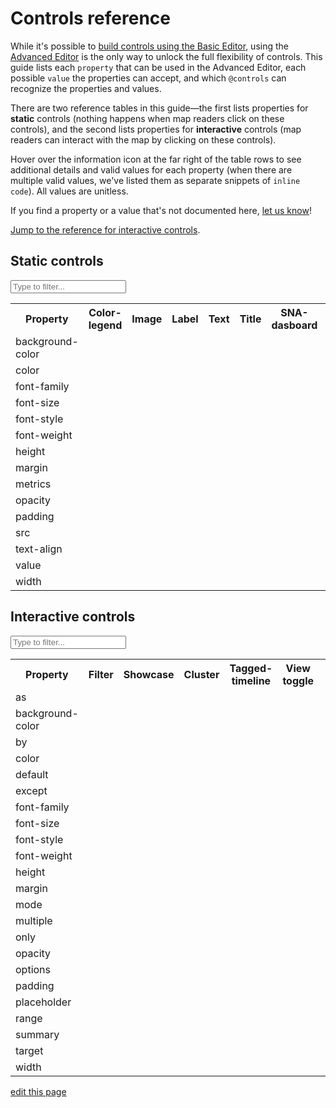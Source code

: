 # Controls reference

While it's possible to [build controls using the Basic Editor](/guides/controls.md#add-controls-through-the-basic-editor), using the [Advanced Editor](/overview/view-editors.md#advanced-editor) is the only way to unlock the full flexibility of controls. This guide lists each `property` that can be used in the Advanced Editor, each possible `value` the properties can accept, and which `@controls` can recognize the properties and values.

There are two reference tables in this guide—the first lists properties for **static** controls (nothing happens when map readers click on these controls), and the second lists properties for **interactive** controls (map readers can interact with the map by clicking on these controls).

Hover over the information icon <i class="fa fa-info-circle" data-placement="left" data-html="true" title="I ❤︎ information!"></i> at the far right of the table rows to see additional details and valid values for each property (when there are multiple valid values, we've listed them as separate snippets of `inline code`). All values are unitless.

If you find a property or a value that's not documented here, [let us know](mailto:support@kumu.io)!

[Jump to the reference for interactive controls](#interactive-controls).

<!-- TODO: document children properties -->

## Static controls

<input type="text" id="static-search-box" class="search-box" onkeyup="searchProperties('static')" placeholder="Type to filter...">

<table id="static-search-table" class="table borderless controls-reference">
  <tbody>
    <tr>
      <th class="text-left">Property</th>
      <th class="text-center">Color-legend</th>
      <th class="text-center">Image</th>
      <th class="text-center">Label</th>
      <th class="text-center">Text</th>
      <th class="text-center">Title</th>
      <th class="text-center">SNA-dasboard</th>
      <th class="text-center"></th>
    </tr>
    <tr>
      <td>background-color</td>
      <td><i class="fa fa-check"></i></td>
      <td><i class="fa fa-check"></i></td>
      <td><i class="fa fa-check"></i></td>
      <td><i class="fa fa-check"></i></td>
      <td><i class="fa fa-check"></i></td>
      <td><i class="fa fa-check"></i></td>
      <td><i class="fa fa-info-circle" data-placement="left" data-html="true" title="Defines background color of control
  <br><code>color</code>
  "</i></td>
    </tr>
    <tr>
      <td>color</td>
      <td><i class="fa fa-check"></i></td>
      <td></td>
      <td><i class="fa fa-check"></i></td>
      <td><i class="fa fa-check"></i></td>
      <td><i class="fa fa-check"></i></td>
      <td><i class="fa fa-check"></i></td>
      <td><i class="fa fa-info-circle" data-placement="left" data-html="true" title="Defines color of control's text
  <br><code>color</code>
  "</i></td>
    </tr>
    <tr>
      <td>font-family</td>
      <td><i class="fa fa-check"></i></td>
      <td></td>
      <td><i class="fa fa-check"></i></td>
      <td><i class="fa fa-check"></i></td>
      <td></td>
      <td><i class="fa fa-check"></i></td>
      <td><i class="fa fa-info-circle" data-placement="left" data-html="true" title="Defines font family of control's text
  <br><code>family-name</code><br><code>generic-family</code>
  "</i></td>
    </tr>
    <tr>
      <td>font-size</td>
      <td></td>
      <td></td>
      <td><i class="fa fa-check"></i></td>
      <td><i class="fa fa-check"></i></td>
      <td></td>
      <td><i class="fa fa-check"></i></td>
      <td><i class="fa fa-info-circle" data-placement="left" data-html="true" title="Defines size of control's text
  <br><code>number</code>
  "</i></td>
    </tr>
    <tr>
      <td>font-style</td>
      <td><i class="fa fa-check"></i></td>
      <td></td>
      <td><i class="fa fa-check"></i></td>
      <td><i class="fa fa-check"></i></td>
      <td><i class="fa fa-check"></i></td>
      <td><i class="fa fa-check"></i></td>
      <td><i class="fa fa-info-circle" data-placement="left" data-html="true" title="Defines style of control's text
  <br><code>normal</code><br><code>italic</code>
  "</i></td>
    </tr>
    <tr>
      <td>font-weight</td>
      <td><i class="fa fa-check"></i></td>
      <td></td>
      <td><i class="fa fa-check"></i></td>
      <td><i class="fa fa-check"></i></td>
      <td></td>
      <td><i class="fa fa-check"></i></td>
      <td><i class="fa fa-info-circle" data-placement="left" data-html="true" title="Defines weight of control's text
  <br><code>number</code>
  "</i></td>
    </tr>
    <tr>
      <td>height</td>
      <td><i class="fa fa-check"></i></td>
      <td><i class="fa fa-check"></i></td>
      <td><i class="fa fa-check"></i></td>
      <td><i class="fa fa-check"></i></td>
      <td><i class="fa fa-check"></i></td>
      <td><i class="fa fa-check"></i></td>
      <td><i class="fa fa-info-circle" data-placement="left" data-html="true" title="Defines height of control
  <br><code>number</code>
  "</i></td>
    </tr>
    <tr>
      <td>margin</td>
      <td><i class="fa fa-check"></i></td>
      <td><i class="fa fa-check"></i></td>
      <td><i class="fa fa-check"></i></td>
      <td><i class="fa fa-check"></i></td>
      <td><i class="fa fa-check"></i></td>
      <td><i class="fa fa-check"></i></td>
      <td><i class="fa fa-info-circle" data-placement="left" data-html="true" title="Defines space between the control and other controls on the map
  <br><code>number</code>
  "</i></td>
    </tr>
    <tr>
      <td>metrics</td>
      <td></td>
      <td></td>
      <td></td>
      <td></td>
      <td></td>
      <td><i class="fa fa-check"></i></td>
      <td><i class="fa fa-info-circle" data-placement="left" data-html="true" title="Defines which metrics will be included in the dashboard
  <br><code>element-count</code><br><code>connection-count</code><br><code>density</code><br><code>reciprocity</code><br><code>diameter</code><br><code>average-degree</code><br><code>average-path-length</code>
  "</i></td>
    </tr>
    <tr>
      <td>opacity</td>
      <td><i class="fa fa-check"></i></td>
      <td><i class="fa fa-check"></i></td>
      <td><i class="fa fa-check"></i></td>
      <td><i class="fa fa-check"></i></td>
      <td><i class="fa fa-check"></i></td>
      <td><i class="fa fa-check"></i></td>
      <td><i class="fa fa-info-circle" data-placement="left" data-html="true" title="Defines opacity of the control
  <br><code>0..1</code>
  "</i></td>
    </tr>
    <tr>
      <td>padding</td>
      <td><i class="fa fa-check"></i></td>
      <td><i class="fa fa-check"></i></td>
      <td><i class="fa fa-check"></i></td>
      <td><i class="fa fa-check"></i></td>
      <td><i class="fa fa-check"></i></td>
      <td><i class="fa fa-check"></i></td>
      <td><i class="fa fa-info-circle" data-placement="left" data-html="true" title="Defines space between the control's border and its contents
  <br><code>number</code>
  "</i></td>
    </tr>
    <tr>
      <td>src</td>
      <td></td>
      <td><i class="fa fa-check"></i></td>
      <td></td>
      <td></td>
      <td></td>
      <td></td>
      <td><i class="fa fa-info-circle" data-placement="left" data-html="true" title="Defines the source of the image
  <br><code>url</code>
  "</i></td>
    </tr>
    <tr>
      <td>text-align</td>
      <td></td>
      <td></td>
      <td><i class="fa fa-check"></i></td>
      <td><i class="fa fa-check"></i></td>
      <td><i class="fa fa-check"></i></td>
      <td><i class="fa fa-check"></i></td>
      <td><i class="fa fa-info-circle" data-placement="left" data-html="true" title="Defines alignment of text within the control
  <br><code>center</code><br><code>left</code><br><code>right</code>
  "</i></td>
    </tr>
    <tr>
      <td>value</td>
      <td></td>
      <td></td>
      <td><i class="fa fa-check"></i></td>
      <td><i class="fa fa-check"></i></td>
      <td><i class="fa fa-check"></i></td>
      <td></td>
      <td><i class="fa fa-info-circle" data-placement="left" data-html="true" title="Any plain text string. Markdown and some HTML are allowed.
  <br><code>string</code>
  <br><br>Text controls recognize some inline HTML
  "</i></td>
    </tr>
    <tr>
      <td>width</td>
      <td><i class="fa fa-check"></i></td>
      <td><i class="fa fa-check"></i></td>
      <td><i class="fa fa-check"></i></td>
      <td><i class="fa fa-check"></i></td>
      <td><i class="fa fa-check"></i></td>
      <td><i class="fa fa-check"></i></td>
      <td><i class="fa fa-info-circle" data-placement="left" data-html="true" title="Defines width of control
  <br><code>number</code>
  "</i></td>
    </tr>
  </tbody>
</table>


## Interactive controls

<input type="text" id="interactive-search-box" class="search-box" onkeyup="searchProperties('interactive')" placeholder="Type to filter...">

<table id="interactive-search-table" class="controls-reference table borderless">
  <tbody>
        <tr>
          <th class="text-left">Property</th>
          <th class="text-center">Filter</th>
          <th class="text-center">Showcase</th>
          <th class="text-center">Cluster</th>
          <th class="text-center">Tagged-timeline</th>
          <th class="text-center">View toggle</th>
          <th class="text-center"></th>
        </tr>
        <tr>
          <td>as</td>
          <td><i class="fa fa-check"></i></td>
          <td><i class="fa fa-check"></i></td>
          <td><i class="fa fa-check"></i></td>
          <td><i class="fa fa-check"></i></td>
          <td><i class="fa fa-check"></i></td>
          <td><i class="fa fa-info-circle" data-placement="left" data-html="true" title="Defines how the control is presented
      <br><code>labels</code><br><code>buttons</code><br><code>dots</code><br><code>dropdown</code>
      "</i></td>
        </tr>
        <tr>
          <td>background-color</td>
          <td><i class="fa fa-check"></i></td>
          <td><i class="fa fa-check"></i></td>
          <td><i class="fa fa-check"></i></td>
          <td><i class="fa fa-check"></i></td>
          <td></td>
          <td><i class="fa fa-info-circle" data-placement="left" data-html="true" title="Defines background color of control
      <br><code>color</code>
      "</i></td>
        </tr>
        <tr>
          <td>by</td>
          <td><i class="fa fa-check"></i></td>
          <td><i class="fa fa-check"></i></td>
          <td><i class="fa fa-check"></i></td>
          <td></td>
          <td></td>
          <td><i class="fa fa-info-circle" data-placement="left" data-html="true" title="Defines the field to filter, showcase, or cluster by
      <br><code>'Field Name'</code>
      "</i></td>
        </tr>
        <tr>
          <td>color</td>
          <td><i class="fa fa-check"></i></td>
          <td><i class="fa fa-check"></i></td>
          <td><i class="fa fa-check"></i></td>
          <td><i class="fa fa-check"></i></td>
          <td><i class="fa fa-check"></i></td>
          <td><i class="fa fa-info-circle" data-placement="left" data-html="true" title="Defines color of control's text (labels, placeholders, and summaries only)
      <br><code>color</code>
      "</i></td>
        </tr>
        <tr>
          <td>default</td>
          <td><i class="fa fa-check"></i></td>
          <td><i class="fa fa-check"></i></td>
          <td></td>
          <td><i class="fa fa-check"></i></td>
          <td><i class="fa fa-check"></i></td>
          <td><i class="fa fa-info-circle" data-placement="left" data-html="true" title="Defines which options should be selected by default
      <br><code>none</code><br><code>show-all</code><br><code>select all</code><br><code>'field value 1', 'field value 2',...</code>
      "</i></td>
        </tr>
        <tr>
          <td>except</td>
          <td><i class="fa fa-check"></i></td>
          <td><i class="fa fa-check"></i></td>
          <td></td>
          <td></td>
          <td></td>
          <td><i class="fa fa-info-circle" data-placement="left" data-html="true" title="Allows you to remove field values from the available choices
      <br><code>'field value 1', 'field value 2',...</code>
      "</i></td>
        </tr>
        <tr>
          <td>font-family</td>
          <td><i class="fa fa-check"></i></td>
          <td><i class="fa fa-check"></i></td>
          <td><i class="fa fa-check"></i></td>
          <td><i class="fa fa-check"></i></td>
          <td><i class="fa fa-check"></i></td>
          <td><i class="fa fa-info-circle" data-placement="left" data-html="true" title="Defines font family of control's text (labels, placeholders, and summaries only)
      <br><code>family-name</code><br><code>generic-family</code>
      "</i></td>
        </tr>
        <tr>
          <td>font-size</td>
          <td><i class="fa fa-check"></i></td>
          <td><i class="fa fa-check"></i></td>
          <td><i class="fa fa-check"></i></td>
          <td><i class="fa fa-check"></i></td>
          <td><i class="fa fa-check"></i></td>
          <td><i class="fa fa-info-circle" data-placement="left" data-html="true" title="Defines size of control's text (labels, placeholders, and summaries only)
      <br><code>number</code>
      "</i></td>
        </tr>
        <tr>
          <td>font-style</td>
          <td><i class="fa fa-check"></i></td>
          <td><i class="fa fa-check"></i></td>
          <td><i class="fa fa-check"></i></td>
          <td><i class="fa fa-check"></i></td>
          <td><i class="fa fa-check"></i></td>
          <td><i class="fa fa-info-circle" data-placement="left" data-html="true" title="Defines style of control's text (labels, placeholders, and summaries only)
      <br><code>normal</code><br><code>italic</code>
      "</i></td>
        </tr>
        <tr>
          <td>font-weight</td>
          <td><i class="fa fa-check"></i></td>
          <td><i class="fa fa-check"></i></td>
          <td><i class="fa fa-check"></i></td>
          <td><i class="fa fa-check"></i></td>
          <td><i class="fa fa-check"></i></td>
          <td><i class="fa fa-info-circle" data-placement="left" data-html="true" title="Defines weight of control's text (labels, placeholders, and summaries only)
      <br><code>number</code>
      "</i></td>
        </tr>
        <tr>
          <td>height</td>
          <td><i class="fa fa-check"></i></td>
          <td><i class="fa fa-check"></i></td>
          <td><i class="fa fa-check"></i></td>
          <td><i class="fa fa-check"></i></td>
          <td><i class="fa fa-check"></i></td>
          <td><i class="fa fa-info-circle" data-placement="left" data-html="true" title="Defines height of control
      <br><code>number</code>
      "</i></td>
        </tr>
        <tr>
          <td>margin</td>
          <td><i class="fa fa-check"></i></td>
          <td><i class="fa fa-check"></i></td>
          <td><i class="fa fa-check"></i></td>
          <td><i class="fa fa-check"></i></td>
          <td><i class="fa fa-check"></i></td>
          <td><i class="fa fa-info-circle" data-placement="left" data-html="true" title="Defines space between the control and other controls on the map
      <br><code>number</code>
      "</i></td>
        </tr>
        <tr>
          <td>mode</td>
          <td></td>
          <td><i class="fa fa-check"></i></td>
          <td></td>
          <td></td>
          <td></td>
          <td><i class="fa fa-info-circle" data-placement="left" data-html="true" title="Controls how the selection is showcased. <code>normal</code> is the default and showcases the selection plus any connections between the showcased elements. <code>loose</code> showcases the selection plus neighboring elements. <code>strict</code> only showcases the selection itself.
      <br><code>normal</code><br><code>loose</code><br><code>strict</code>
      "</i></td>
        </tr>
        <tr>
          <td>multiple</td>
          <td><i class="fa fa-check"></i></td>
          <td><i class="fa fa-check"></i></td>
          <td><i class="fa fa-check"></i></td>
          <td><i class="fa fa-check"></i></td>
          <td><i class="fa fa-check"></i></td>
          <td><i class="fa fa-info-circle" data-placement="left" data-html="true" title="Controls whether more than one option can be selected at a time
      <br><code>TRUE</code><br><code>FALSE</code>
      "</i></td>
        </tr>
        <tr>
          <td>only</td>
          <td><i class="fa fa-check"></i></td>
          <td><i class="fa fa-check"></i></td>
          <td></td>
          <td></td>
          <td></td>
          <td><i class="fa fa-info-circle" data-placement="left" data-html="true" title="Allows you to explicitly define which field values should be included as available choices
      <br><code>'field value 1', 'field value 2',...</code>
      "</i></td>
        </tr>
        <tr>
          <td>opacity</td>
          <td><i class="fa fa-check"></i></td>
          <td><i class="fa fa-check"></i></td>
          <td><i class="fa fa-check"></i></td>
          <td><i class="fa fa-check"></i></td>
          <td><i class="fa fa-check"></i></td>
          <td><i class="fa fa-info-circle" data-placement="left" data-html="true" title="Defines opacity of the control
      <br><code>0..1</code>
      "</i></td>
        </tr>
        <tr>
          <td>options</td>
          <td></td>
          <td></td>
          <td></td>
          <td></td>
          <td><i class="fa fa-check"></i></td>
          <td><i class="fa fa-info-circle" data-placement="left" data-html="true" title="Allows you to explicitly define which options should be included as available choices
      <br><code>'partial-view-1', 'partial-view-2',...</code>
      "</i></td>
        </tr>
        <tr>
          <td>padding</td>
          <td><i class="fa fa-check"></i></td>
          <td><i class="fa fa-check"></i></td>
          <td><i class="fa fa-check"></i></td>
          <td><i class="fa fa-check"></i></td>
          <td><i class="fa fa-check"></i></td>
          <td><i class="fa fa-info-circle" data-placement="left" data-html="true" title="Defines space between the control's border and its contents
      <br><code>number</code>
      "</i></td>
        </tr>
        <tr>
          <td>placeholder</td>
          <td><i class="fa fa-check"></i></td>
          <td><i class="fa fa-check"></i></td>
          <td><i class="fa fa-check"></i></td>
          <td><i class="fa fa-check"></i></td>
          <td><i class="fa fa-check"></i></td>
          <td><i class="fa fa-info-circle" data-placement="left" data-html="true" title="The text to display when nothing is selected<br>(for <code>as: dropdown</code> only)
      <br><code>string</code>
      "</i></td>
        </tr>
        <tr>
          <td>range</td>
          <td></td>
          <td></td>
          <td></td>
          <td><i class="fa fa-check"></i></td>
          <td></td>
          <td><i class="fa fa-info-circle" data-placement="left" data-html="true" title="Defines the years that should be included
      <br><code>year..year</code>
      "</i></td>
        </tr>
        <tr>
          <td>summary</td>
          <td><i class="fa fa-check"></i></td>
          <td><i class="fa fa-check"></i></td>
          <td><i class="fa fa-check"></i></td>
          <td><i class="fa fa-check"></i></td>
          <td><i class="fa fa-check"></i></td>
          <td><i class="fa fa-info-circle" data-placement="left" data-html="true" title="Summarizes the options that have been selected<br>(for <code>as: dropdown</code> only)
      <br><code>string</code>
      "</i></td>
        </tr>
        <tr>
          <td>target</td>
          <td><i class="fa fa-check"></i></td>
          <td><i class="fa fa-check"></i></td>
          <td></td>
          <td><i class="fa fa-check"></i></td>
          <td></td>
          <td><i class="fa fa-info-circle" data-placement="left" data-html="true" title="Defines whether the filter should apply to elements, connections, or loops.
      <br><code>selector</code>
      "</i></td>
        </tr>
        <tr>
          <td>width</td>
          <td><i class="fa fa-check"></i></td>
          <td><i class="fa fa-check"></i></td>
          <td><i class="fa fa-check"></i></td>
          <td><i class="fa fa-check"></i></td>
          <td><i class="fa fa-check"></i></td>
          <td><i class="fa fa-info-circle" data-placement="left" data-html="true" title="Defines width of control
      <br><code>number</code>
      "</i></td>
        </tr>
  </tbody>
</table>

<script type="text/javascript">

function searchProperties(tableName) {
    let searchBox, searchTerm, table, rows, i, cells, textToSearch;

    searchBox = document.querySelector("#"+ tableName + "-search-box");
    searchTerm = searchBox.value.toLowerCase();
    table = document.querySelector("#"+ tableName + "-search-table");
    rows = table.querySelectorAll("tr");

    for(i = 1; i < rows.length; i++) {
        cell = rows[i].querySelector("td");
        textToSearch = cell.innerHTML.toLowerCase();

        if(textToSearch.indexOf(searchTerm) > -1) {
            rows[i].style.display = "table-row";
        } else {
            rows[i].style.display = "none";
        }
    }
}

</script>

<span class="edit-link"><a href="https://github.com/kumu/docs/blob/master/guides/controls/controls-reference.md" target="_blank"><i class="fa fa-github"></i> edit this page</a></span>
